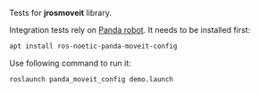 Tests for **jrosmoveit** library.

Integration tests rely on [Panda robot](https://github.com/ros-planning/panda_moveit_config). It needs to be installed first:

``` bash
apt install ros-noetic-panda-moveit-config
```

Use following command to run it:

``` bash
roslaunch panda_moveit_config demo.launch
```

